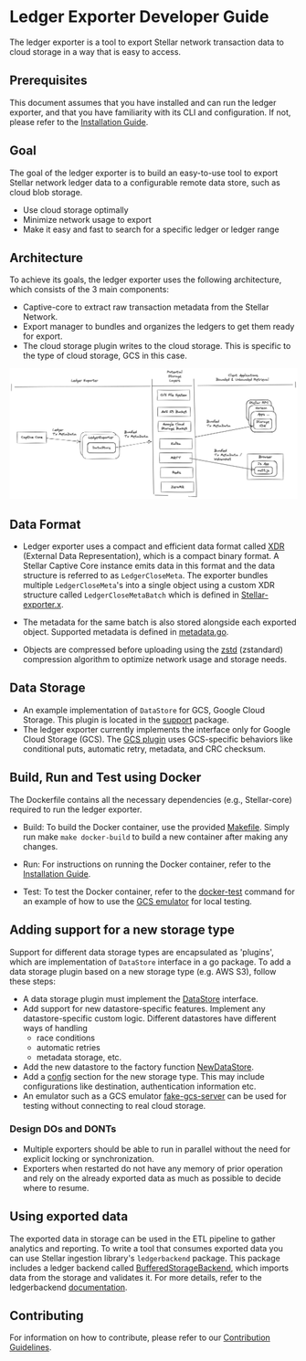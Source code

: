 
# Ledger Exporter Developer Guide
The ledger exporter is a tool to export Stellar network transaction data to cloud storage in a way that is easy to access.

## Prerequisites
This document assumes that you have installed and can run the ledger exporter, and that you have familiarity with its CLI and configuration. If not, please refer to the [Installation Guide](./README.md).

## Goal
The goal of the ledger exporter is to build an easy-to-use tool to export Stellar network ledger data to a configurable remote data store, such as cloud blob storage.
 - Use cloud storage optimally
 - Minimize network usage to export
 - Make it easy and fast to search for a specific ledger or ledger range

## Architecture
To achieve its goals, the ledger exporter uses the following architecture, which consists of the 3 main components:
- Captive-core to extract raw transaction metadata from the Stellar Network.
- Export manager to bundles and organizes the ledgers to get them ready for export.
- The cloud storage plugin writes to the cloud storage. This is specific to the type of cloud storage, GCS in this case.


![ledgerexporter-architecture](./architecture.png)


## Data Format
- Ledger exporter uses a compact and efficient data format called [XDR](https://developers.stellar.org/docs/learn/encyclopedia/data-format/xdr) (External Data Representation), which is a compact binary format. A Stellar Captive Core instance emits data in this format and the data structure is referred to as `LedgerCloseMeta`. The exporter bundles multiple `LedgerCloseMeta`'s into a single object using a custom XDR structure called `LedgerCloseMetaBatch` which is defined in [Stellar-exporter.x](https://github.com/stellar/go/blob/master/xdr/Stellar-exporter.x).

- The metadata for the same batch is also stored alongside each exported object. Supported metadata is defined in [metadata.go](https://github.com/stellar/go/blob/master/support/datastore/metadata.go). 

- Objects are compressed before uploading using the [zstd](http://facebook.github.io/zstd/) (zstandard) compression algorithm to optimize network usage and storage needs.

## Data Storage
- An example implementation of `DataStore` for GCS, Google Cloud Storage. This plugin is located in the [support](https://github.com/stellar/go/tree/master/support/datastore) package. 
- The ledger exporter currently implements the interface only for Google Cloud Storage (GCS). The [GCS plugin](https://github.com/stellar/go/blob/master/support/datastore/gcs_datastore.go) uses GCS-specific behaviors like conditional puts, automatic retry, metadata, and CRC checksum.

## Build, Run and Test using Docker
The Dockerfile contains all the necessary dependencies (e.g., Stellar-core) required to run the ledger exporter. 

- Build: To build the Docker container, use the provided [Makefile](./Makefile). Simply run make `make docker-build` to build a new container after making any changes.

- Run: For instructions on running the Docker container, refer to the [Installation Guide](./README.md).

- Test: To test the Docker container, refer to the [docker-test](./Makefile) command for an example of how to use the [GCS emulator](https://github.com/fsouza/fake-gcs-server) for local testing.

## Adding support for a new storage type
Support for different data storage types are encapsulated as 'plugins', which are implementation of `DataStore` interface in a go package. To add a data storage plugin based on a new storage type (e.g. AWS S3), follow these steps:

- A data storage plugin must implement the [DataStore](https://github.com/stellar/go/blob/master/support/datastore/datastore.go) interface.
- Add support for new datastore-specific features. Implement any datastore-specific custom logic. Different datastores have different ways of handling 
  - race conditions
  - automatic retries
  - metadata storage, etc.
- Add the new datastore to the factory function [NewDataStore](https://github.com/stellar/go/blob/master/support/datastore/datastore.go).
- Add a [config](./config.example.toml) section for the new storage type. This may include configurations like destination, authentication information etc.
- An emulator such as a GCS emulator [fake-gcs-server](https://github.com/fsouza/fake-gcs-server) can be used for testing without connecting to real cloud storage.

### Design DOs and DONTs
- Multiple exporters should be able to run in parallel without the need for explicit locking or synchronization.
- Exporters when restarted do not have any memory of prior operation and rely on the already exported data as much as possible to decide where to resume.

## Using exported data
The exported data in storage can be used in the ETL pipeline to gather analytics and reporting. To write a tool that consumes exported data you can use Stellar ingestion library's `ledgerbackend` package. This package includes a ledger backend called [BufferedStorageBackend](https://github.com/stellar/go/blob/master/ingest/ledgerbackend/buffered_storage_backend.go),
which imports data from the storage and validates it. For more details, refer to the ledgerbackend [documentation](https://github.com/stellar/go/tree/master/ingest/ledgerbackend).

## Contributing
For information on how to contribute, please refer to our [Contribution Guidelines](https://github.com/stellar/go/blob/master/CONTRIBUTING.md).
